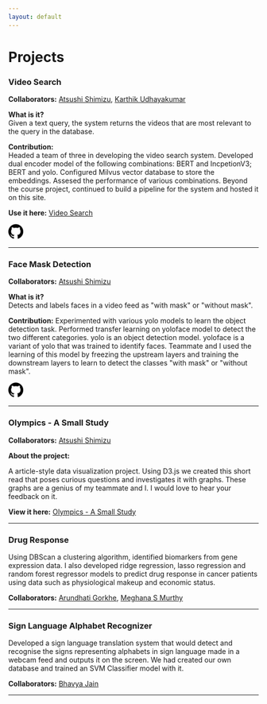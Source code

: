 ```yaml
---
layout: default
---
```


# Projects
### Video Search  

**Collaborators:** <a href="https://www.linkedin.com/in/atsushi-shimizu/">Atsushi Shimizu</a>, <a href="https://www.linkedin.com/in/karthikudhay/">Karthik Udhayakumar</a>  

**What is it?**  
Given a text query, the system returns the videos that are most relevant to the query in the database.

**Contribution:**  
Headed a team of three in developing the video search system. Developed dual encoder model of the following combinations: BERT and IncpetionV3; BERT and yolo. Configured Milvus vector database to store the embeddings. Assesed the performance of various combinations. Beyond the course project, continued to build a pipeline for the system and hosted it on this site. 

**Use it here:** <a href="https://ansidd.github.io/video_search.html">Video Search</a>  

<a href="https://github.com/arjunnyu/video-search-dl"><img src="assets/bin/github.png" width="30" /></a>

---
### Face Mask Detection  


**Collaborators:** <a href="https://www.linkedin.com/in/atsushi-shimizu/">Atsushi Shimizu</a>  

**What is it?**  
Detects and labels faces in a video feed as "with mask" or "without mask".

**Contribution:**
Experimented with various yolo models to learn the object detection task. Performed transfer learning on yoloface model to detect the two different categories. yolo is an object detection model. yoloface is a variant of yolo that was trained to identify faces. Teammate and I used the learning of this model by freezing the upstream layers and training the downstream layers to learn to detect the classes "with mask" or "without mask".

<a href="https://github.com/satsushi0/CSGY6923-ML"><img src="assets/bin/github.png" width="30" /></a>


---
### Olympics - A Small Study  

**Collaborators:** <a href="https://www.linkedin.com/in/atsushi-shimizu/">Atsushi Shimizu</a>

**About the project:**

A article-style data visualization project. Using D3.js we created this short read that poses curious questions and investigates it with graphs. These graphs are a genius of my teammate and I. I would love to hear your feedback on it. 

**View it here:** <a href="https://observablehq.com/@satsushi0/the-olympic-games-a-small-study">Olympics - A Small Study</a>

---

### Drug Response  

Using DBScan a clustering algorithm, identified biomarkers from gene expression data. I also developed ridge regression, lasso regression and random forest regressor models to predict drug response in cancer patients using data such as physiological makeup and economic status.

**Collaborators:** <a href="https://www.linkedin.com/in/arundhati-g/">Arundhati Gorkhe</a>, <a href="https://www.linkedin.com/in/meghana-murthy-26a947150/">Meghana S Murthy</a>

---

### Sign Language Alphabet Recognizer  

Developed a sign language translation system that would detect and recognise the signs representing alphabets in sign language made in a webcam feed and outputs it on the screen. We had created our own database and trained an SVM Classifier model with it.

**Collaborators:** <a href="https://www.linkedin.com/in/bhavya-97/">Bhavya Jain</a>  

---

